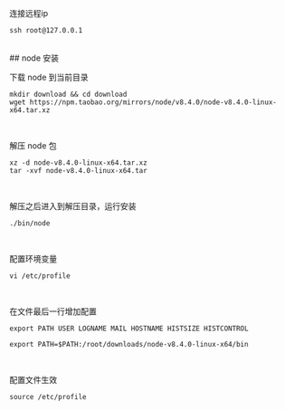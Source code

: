 连接远程ip 

```shell
ssh root@127.0.0.1
```

</br>
## node 安装

下载 node 到当前目录

```shell
mkdir download && cd download
wget https://npm.taobao.org/mirrors/node/v8.4.0/node-v8.4.0-linux-x64.tar.xz
```

</br>

解压 node 包

```shell
xz -d node-v8.4.0-linux-x64.tar.xz
tar -xvf node-v8.4.0-linux-x64.tar
```

</br>

解压之后进入到解压目录，运行安装

```shell
./bin/node
```

</br>

配置环境变量

```shell
vi /etc/profile
```

</br>

在文件最后一行增加配置

```shell
export PATH USER LOGNAME MAIL HOSTNAME HISTSIZE HISTCONTROL

export PATH=$PATH:/root/downloads/node-v8.4.0-linux-x64/bin
```

</br>

配置文件生效

```shell
source /etc/profile
```

